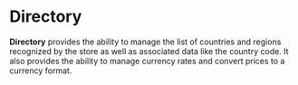# Directory

**Directory** provides the ability to manage the list of countries and regions recognized by the store as well as
associated data like the country code. It also provides the ability to manage currency rates and convert prices to
a currency format.
